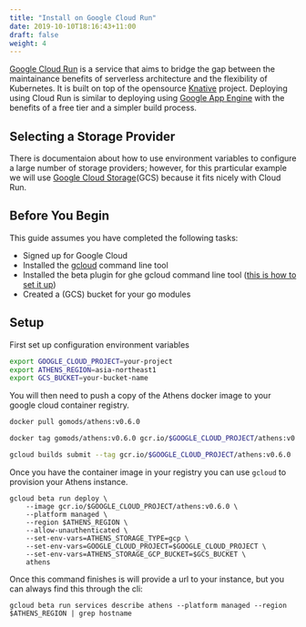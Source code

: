```yaml
---
title: "Install on Google Cloud Run"
date: 2019-10-10T18:16:43+11:00
draft: false
weight: 4
---
```


[Google Cloud Run](https://cloud.google.com/run/) is a service that aims to bridge the gap between the maintainance benefits of serverless architecture and the flexibility of Kubernetes. It is built on top of the opensource [Knative](https://knative.dev/) project. Deploying using Cloud Run is similar to deploying using [Google App Engine](/install/install-on-gae) with the benefits of a free tier and a simpler build process. 

## Selecting a Storage Provider

There is documentaion about how to use environment variables to configure a large number of storage providers; however, for this prarticular example we will use [Google Cloud Storage](https://cloud.google.com/storage/)(GCS) because it fits nicely with Cloud Run.

## Before You Begin

This guide assumes you have completed the following tasks:

- Signed up for Google Cloud
- Installed the [gcloud](https://cloud.google.com/sdk/install) command line tool 
- Installed the beta plugin for ghe gcloud command line tool ([this is how to set it up](https://cloud.google.com/run/docs/setup))
- Created a (GCS) bucket for your go modules

## Setup

First set up configuration environment variables

```bash
export GOOGLE_CLOUD_PROJECT=your-project
export ATHENS_REGION=asia-northeast1
export GCS_BUCKET=your-bucket-name
```

You will then need to push a copy of the Athens docker image to your google cloud container registry.

```bash
docker pull gomods/athens:v0.6.0 

docker tag gomods/athens:v0.6.0 gcr.io/$GOOGLE_CLOUD_PROJECT/athens:v0.6.0

gcloud builds submit --tag gcr.io/$GOOGLE_CLOUD_PROJECT/athens:v0.6.0
```

Once you have the container image in your registry you can use `gcloud` to provision your Athens instance.

```
gcloud beta run deploy \
    --image gcr.io/$GOOGLE_CLOUD_PROJECT/athens:v0.6.0 \
    --platform managed \
    --region $ATHENS_REGION \
    --allow-unauthenticated \
    --set-env-vars=ATHENS_STORAGE_TYPE=gcp \
    --set-env-vars=GOOGLE_CLOUD_PROJECT=$GOOGLE_CLOUD_PROJECT \
    --set-env-vars=ATHENS_STORAGE_GCP_BUCKET=$GCS_BUCKET \
    athens
```

Once this command finishes is will provide a url to your instance, but you can always find this through the cli:

```
gcloud beta run services describe athens --platform managed --region $ATHENS_REGION | grep hostname
```
